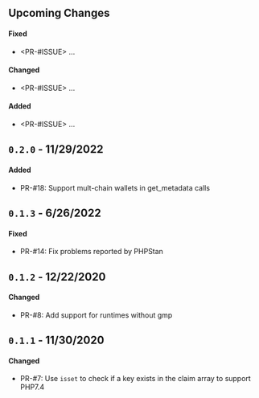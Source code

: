 ## Upcoming Changes

#### Fixed

- <PR-#ISSUE> ...

#### Changed

- <PR-#ISSUE> ...

#### Added

- <PR-#ISSUE> ...

## `0.2.0` - 11/29/2022

#### Added

- PR-#18: Support mult-chain wallets in get_metadata calls

## `0.1.3` - 6/26/2022

#### Fixed

- PR-#14: Fix problems reported by PHPStan

## `0.1.2` - 12/22/2020

#### Changed

- PR-#8: Add support for runtimes without gmp

## `0.1.1` - 11/30/2020

#### Changed

- PR-#7: Use `isset` to check if a key exists in the claim array to support PHP7.4
